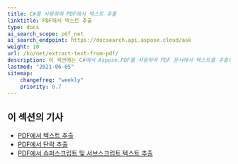 ```yaml
---
title: C#를 사용하여 PDF에서 텍스트 추출
linktitle: PDF에서 텍스트 추출
type: docs
ai_search_scope: pdf_net
ai_search_endpoint: https://docsearch.api.aspose.cloud/ask
weight: 10
url: /ko/net/extract-text-from-pdf/
description: 이 섹션에는 C#에서 Aspose.PDF를 사용하여 PDF 문서에서 텍스트를 추출하는 기사들이 포함되어 있습니다.
lastmod: "2021-06-05"
sitemap:
    changefreq: "weekly"
    priority: 0.7
---
```

## 이 섹션의 기사

- [PDF에서 텍스트 추출](/pdf/net/extract-text-from-all-pdf/)
- [PDF에서 단락 추출](/pdf/net/extract-paragraph-from-pdf/)
- [PDF에서 슈퍼스크립트 및 서브스크립트 텍스트 추출](/pdf/net/extract-superscripts-subscripts-from-pdf/)